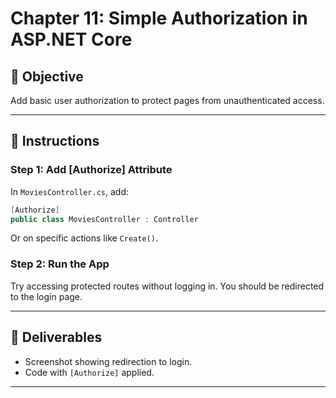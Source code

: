 # Chapter 11: Simple Authorization in ASP.NET Core

## 🎯 Objective
Add basic user authorization to protect pages from unauthenticated access.

---

## 📝 Instructions

### Step 1: Add [Authorize] Attribute
In `MoviesController.cs`, add:

```csharp
[Authorize]
public class MoviesController : Controller
```

Or on specific actions like `Create()`.

### Step 2: Run the App
Try accessing protected routes without logging in. You should be redirected to the login page.

---

## 🧪 Deliverables
- Screenshot showing redirection to login.
- Code with `[Authorize]` applied.

---
